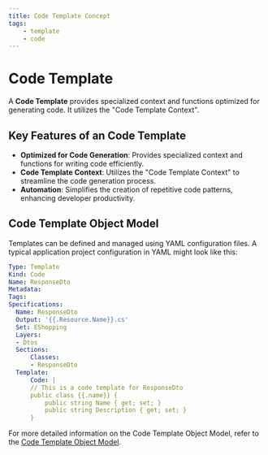 ```yaml
---
title: Code Template Concept
tags:
    - template
    - code
---
```


# Code Template



A **Code Template** provides specialized context and functions optimized for generating code. It utilizes the "Code Template Context".

## Key Features of an Code Template

- **Optimized for Code Generation**: Provides specialized context and functions for writing code efficiently.
- **Code Template Context**: Utilizes the "Code Template Context" to streamline the code generation process.
- **Automation**: Simplifies the creation of repetitive code patterns, enhancing developer productivity.

## Code Template Object Model

Templates can be defined and managed using YAML configuration files. A typical application project configuration in YAML might look like this:

```yaml
Type: Template
Kind: Code
Name: ResponseDto
Metadata:
Tags:
Specifications:
  Name: ResponseDto
  Output: '{{.Resource.Name}}.cs'
  Set: EShopping
  Layers:
  - Dtos
  Sections:
      Classes:
      - ResponseDto
  Template:
      Code: |
      // This is a code template for ResponseDto
      public class {{.name}} {
          public string Name { get; set; }
          public string Description { get; set; }
      }
```

For more detailed information on the Code Template Object Model, refer to the [Code Template Object Model][code_template_object_model].



<!-- Additional links -->

[code_template_object_model]: ../../guides/schemas/object/template/code-template-object-model.md